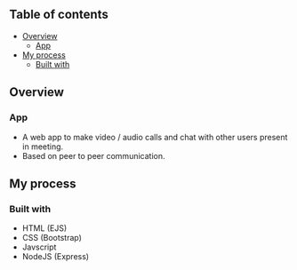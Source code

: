 ## Table of contents

- [Overview](#overview)
  - [App](#app)
- [My process](#my-process)
  - [Built with](#built-with)


## Overview

### App

- A web app to make video / audio calls and chat with other users present in meeting. 
- Based on peer to peer communication.

## My process

### Built with

- HTML (EJS)
- CSS (Bootstrap)
- Javscript
- NodeJS (Express)
